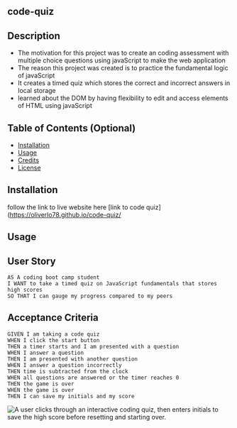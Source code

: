 
## code-quiz

## Description

- The motivation for this project was to create an coding assessment with multiple choice questions using javaScript to make the web application 
- The reason this project was created is to practice the fundamental logic of javaScript 
- It creates a timed quiz which stores the correct and incorrect answers in local storage
- learned about the DOM by having flexibility to edit and access elements of HTML using javaScript 

## Table of Contents (Optional)

- [Installation](#installation)
- [Usage](#usage)
- [Credits](#credits)
- [License](#license)

## Installation

follow the link to live website here [link to code quiz](https://oliverlo78.github.io/code-quiz/

## Usage

## User Story
    
```
AS A coding boot camp student
I WANT to take a timed quiz on JavaScript fundamentals that stores high scores
SO THAT I can gauge my progress compared to my peers
```


## Acceptance Criteria
    
```
GIVEN I am taking a code quiz
WHEN I click the start button
THEN a timer starts and I am presented with a question
WHEN I answer a question
THEN I am presented with another question
WHEN I answer a question incorrectly
THEN time is subtracted from the clock
WHEN all questions are answered or the timer reaches 0
THEN the game is over
WHEN the game is over
THEN I can save my initials and my score
```
![A user clicks through an interactive coding quiz, then enters initials to save the high score before resetting and starting over.](./Assets/04-web-apis-homework-demo.gif)
    

